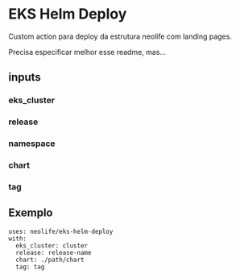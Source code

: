 # EKS Helm Deploy

Custom action para deploy da estrutura neolife com landing pages.

Precisa especificar melhor esse readme, mas...

## inputs

### eks_cluster
### release
### namespace
### chart
### tag

## Exemplo

```
uses: neolife/eks-helm-deploy
with:
  eks_cluster: cluster
  release: release-name
  chart: ./path/chart
  tag: tag
  ```